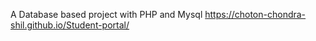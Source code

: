 A Database based project with PHP and Mysql    https://choton-chondra-shil.github.io/Student-portal/
